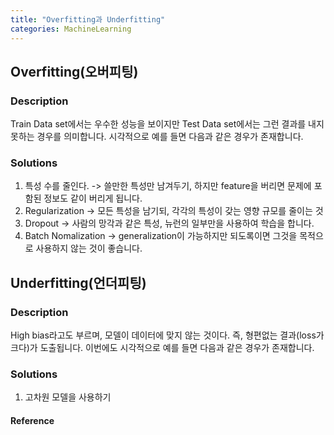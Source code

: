 ```yaml
---
title: "Overfitting과 Underfitting"
categories: MachineLearning
---
```


## Overfitting(오버피팅)

### Description
Train Data set에서는 우수한 성능을 보이지만 Test Data set에서는 그런 결과를 내지 못하는 경우를 의미합니다.
시각적으로 예를 들면 다음과 같은 경우가 존재합니다.

### Solutions
1. 특성 수를 줄인다. -> 쓸만한 특성만 남겨두기, 하지만 feature을 버리면 문제에 포함된 정보도 같이 버리게 됩니다.
2. Regularization -> 모든 특성을 남기되, 각각의 특성이 갖는 영향 규모를 줄이는 것
3. Dropout -> 사람의 망각과 같은 특성, 뉴런의 일부만을 사용하여 학습을 합니다.
4. Batch Nomalization -> generalization이 가능하지만 되도록이면 그것을 목적으로 사용하지 않는 것이 좋습니다.


## Underfitting(언더피팅)

### Description
High bias라고도 부르며, 모델이 데이터에 맞지 않는 것이다. 즉, 형편없는 결과(loss가 크다)가 도출됩니다.
이번에도 시각적으로 예를 들면 다음과 같은 경우가 존재합니다.

### Solutions
1. 고차원 모델을 사용하기

#### Reference